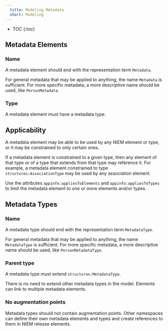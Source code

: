 ```yaml
---
  title: Modeling Metadata
  short: Modeling
---
```


- TOC
{:toc}

## Metadata Elements

### Name

A metadata element should end with the representation term `Metadata`.

For general metadata that may be applied to anything, the name `Metadata` is sufficient.  For more specific metadata, a more descriptive name should be used, like `PersonMetadata`.

### Type

A metadata element must have a metadata type.

## Applicability

A metadata element may be able to be used by any NIEM element or type, or it may be constrained to only certain ones.

If a metadata element is constrained to a given type, then any element of that type or of a type that extends from that type may reference it.  For example, a metadata element constrained to type `structures:AssociationType` may be used by any association element.

Use the attributes `appinfo:appliesToElements` and  `appinfo:appliesToTypes` to limit the metadata element to one or more elements and/or types.

## Metadata Types

### Name

A metadata type should end with the representation term `MetadataType`.

For general metadata that may be applied to anything, the name `MetadataType` is sufficient.  For more specific metadata, a more descriptive name should be used, like `PersonMetadataType`.

### Parent type

A metadata type must extend `structures:MetadataType`.

There is no need to extend other metadata types in the model.  Elements can link to multiple metadata elements.

### No augmentation points

Metadata types should not contain augmentation points.  Other namespaces can define their own metadata elements and types and create references to them in NIEM release elements.
